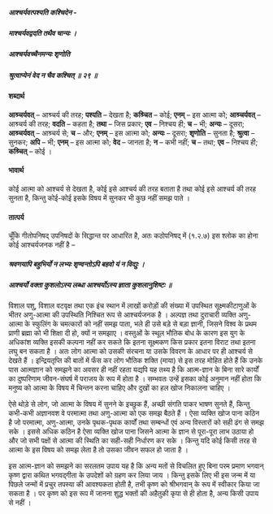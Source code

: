 ##### आश्चर्यवत्पश्यति कश्चिदेन -
##### माश्चर्यवद्वदति तथैव चान्यः ।
##### आश्चर्यवच्चैनमन्यः शृणोति
##### श्रुत्वाप्येनं वेद न चैव कश्चित् ॥ २९ ॥

#### शब्दार्थ

**आश्र्चर्यवत्** – आश्र्चर्य की तरह; **पश्यति** – देखता है; **कश्र्चित** – कोई; **एनम्** – इस आत्मा  को; **आश्र्चर्यवत्** – आश्र्चर्य की तरह; **वदति** – कहता है; **तथा** – जिस प्रकार; **एव** – निश्चय ही; **च** – भी; **अन्यः** – दूसरा; **आश्र्चर्यवत्** – आश्र्चर्य से; **च** – और; **एनम्** – इस आत्मा को; **अन्यः** – दूसरा; **शृणोति** – सुनता है; **श्रुत्वा** – सुनकर; **अपि** – भी; **एनम्** – इस आत्मा को; **वेद** – जानता है; **न** – कभी नहीं; **च** – तथा; **एव** – निश्चय ही; **कश्र्चित्** – कोई ।

#### भावार्थ

कोई आत्मा को आश्चर्य से देखता है, कोई इसे आश्चर्य की तरह बताता है तथा कोई इसे आश्चर्य की तरह सुनता है, किन्तु कोई-कोई इसके विषय में सुनकर भी कुछ नहीं समझ पाते ।

#### तात्पर्य

चूँकि गीतोपनिषद् उपनिषदों के सिद्धान्त पर आधारित है, अतः कठोपनिषद् में (१.२.७) इस श्लोक का होना कोई आश्चर्यजनक नहीं है –

##### श्रवणयापि बहुभिर्यो न लभ्यः शृण्वन्तोऽपि बहवो यं न विद्युः ।
##### आश्चर्यो वक्ता कुशलोऽस्य लब्धा आश्चर्योऽस्य ज्ञाता कुशलानुशिष्टः ॥

विशाल पशु, विशाल वटवृक्ष तथा एक इंच स्थान में लाखों करोड़ों की संख्या में उपस्थित सूक्ष्मकीटाणुओं के भीतर अणु-आत्मा की उपस्थिति निश्चित रूप से आश्चर्यजनक है । अल्पज्ञ तथा दुराचारी व्यक्ति अणु-आत्मा के स्फुलिंग के चमत्कारों को नहीं समझ पाता, भले ही उसे बड़े से बड़ा ज्ञानी, जिसने विश्व के प्रथम प्राणी ब्रह्मा को भी शिक्षा दी हो, क्यों न समझाए । वस्तुओं के स्थूल भौतिक बोध के कारण इस युग के अधिकांश व्यक्ति इसकी कल्पना नहीं कर सकते कि इतना सूक्ष्मकण किस प्रकार इतना विराट तथा इतना लघु बन सकता है । अतः लोग आत्मा को उसकी संरचना या उसके विवरण के आधार पर ही आश्चर्य से देखते हैं । इन्द्रियतृप्ति की बातों में फँस कर लोग भौतिक शक्ति (माया) से इस तरह मोहित होते हैं कि उनके पास आत्मज्ञान को समझने का अवसर ही नहीं रहता यद्यपि यह तथ्य है कि आत्म-ज्ञान के बिना सारे कार्यों का दुष्परिणाम जीवन-संघर्ष में पराजय के रूप में होता है । सम्भवतः उन्हें इसका कोई अनुमान नहीं होता कि मनुष्य को आत्मा के विषय में चिन्तन करना चाहिए और दुखों का हल खोज निकालना चाहिए ।

ऐसे थोड़े से लोग, जो आत्मा के विषय में सुनने के इच्छुक हैं, अच्छी संगति पाकर भाषण सुनते हैं, किन्तु कभी-कभी अज्ञानवश वे परमात्मा तथा अणु-आत्मा को एक समझ बैठते हैं । ऐसा व्यक्ति खोज पाना कठिन है जो परमात्मा, अणु-आत्मा, उनके पृथक-पृथक कार्यों तथा सम्बन्धों एवं अन्य विस्तारों को सही ढंग से समझ सके । इससे अधिक कठिन है ऐसा व्यक्ति खोज पाना जिसने आत्मा के ज्ञान से पूरा-पूरा लाभ उठाया हो और जो सभी पक्षों से आत्मा की स्थिति का सही-सही निर्धारण कर सके । किन्तु यदि कोई किसी तरह से आत्मा के इस विषय को समझ लेता है तो उसका जीवन सफल हो जाता है ।

इस आत्म-ज्ञान को समझने का सरलतम उपाय यह है कि अन्य मतों से विचलित हुए बिना परम प्रमाण भगवान् कृष्ण द्वारा कथित भगवद्गीता के उपदेशों को ग्रहण कर लिया जाय । किन्तु इसके लिए भी इस जन्म में या पिछले जन्मों में प्रचुर तपस्या की आवश्यकता होती है, तभी कृष्ण को श्रीभगवान् के रूप में स्वीकार किया जा सकता है । पर कृष्ण को इस रूप में जानना शुद्ध भक्तों की अहैतुकी कृपा से ही होता है, अन्य किसी उपाय से नहीं ।
